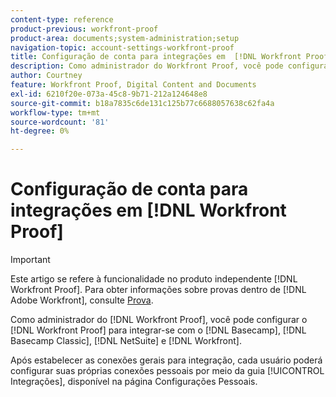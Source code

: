 ```yaml
---
content-type: reference
product-previous: workfront-proof
product-area: documents;system-administration;setup
navigation-topic: account-settings-workfront-proof
title: Configuração de conta para integrações em  [!DNL Workfront Proof]
description: Como administrador do Workfront Proof, você pode configurar o Workfront Proof para integrar com o Basecamp, o Basecamp Classic, o  [!DNL NetSuite] e o Workfront.
author: Courtney
feature: Workfront Proof, Digital Content and Documents
exl-id: 6210f20e-073a-45c8-9b71-212a124648e8
source-git-commit: b18a7835c6de131c125b77c6688057638c62fa4a
workflow-type: tm+mt
source-wordcount: '81'
ht-degree: 0%

---
```


# Configuração de conta para integrações em [!DNL Workfront Proof]

>[!IMPORTANT]
>
>Este artigo se refere à funcionalidade no produto independente [!DNL Workfront Proof]. Para obter informações sobre provas dentro de [!DNL Adobe Workfront], consulte [Prova](../../../review-and-approve-work/proofing/proofing.md).

Como administrador do [!DNL Workfront Proof], você pode configurar o [!DNL Workfront Proof] para integrar-se com o [!DNL Basecamp], [!DNL Basecamp Classic], [!DNL NetSuite] e [!DNL Workfront].

Após estabelecer as conexões gerais para integração, cada usuário poderá configurar suas próprias conexões pessoais por meio da guia [!UICONTROL Integrações], disponível na página Configurações Pessoais.
